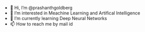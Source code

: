 - 👋 Hi, I’m @prashanthgoldberg
- 👀 I’m interested in Meachine Learning and Artifical Intelligence 
- 🌱 I’m currently learning Deep Neural Networks
- 📫 How to reach me by mail id 

<!---
prashanthgoldberg/prashanthgoldberg is a ✨ special ✨ repository because its `README.md` (this file) appears on your GitHub profile.
You can click the Preview link to take a look at your changes.
--->
